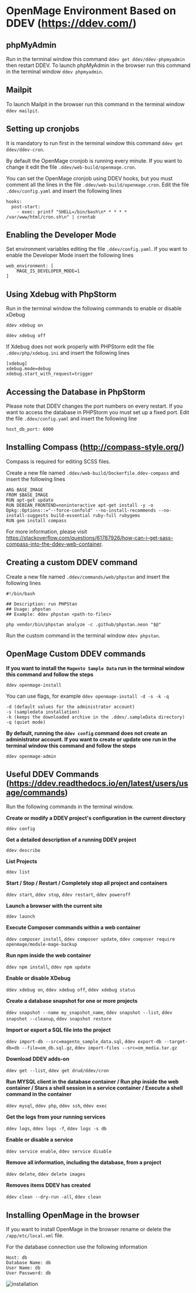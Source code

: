 # OpenMage Environment Based on DDEV (https://ddev.com/)

## phpMyAdmin

Run in the terminal window this command `ddev get ddev/ddev-phpmyadmin` then restart DDEV. To launch phpMyAdmin in the browser run this command in the terminal window `ddev phpmyadmin`.

## Mailpit

To launch Mailpit in the browser run this command in the terminal window `ddev mailpit`.

## Setting up cronjobs

It is mandatory to run first in the terminal window this command `ddev get ddev/ddev-cron`. 

By default the OpenMage cronjob is running every minute. If you want to change it edit the file `.ddev/web-build/openmage.cron`.

You can set the OpenMage cronjob using DDEV hooks, but you must comment all the lines in the file `.ddev/web-build/openmage.cron`. Edit the file `.ddev/config.yaml` and insert the following lines

```
hooks:
  post-start:
    - exec: printf "SHELL=/bin/bash\n* * * * * /var/www/html/cron.sh\n" | crontab

```

## Enabling the Developer Mode

Set environment variables editing the file `.ddev/config.yaml`. If you want to enable the Developer Mode insert the following lines

```
web_environment: [
    MAGE_IS_DEVELOPER_MODE=1
]
```

## Using Xdebug with PhpStorm

Run in the terminal window the following commands to enable or disable xDebug 

`ddev xdebug on`

`ddev xdebug off`

If Xdebug does not work properly with PHPStorm edit the file `.ddev/php/xdebug.ini` and insert the following lines

```
[xdebug]
xdebug.mode=debug
xdebug.start_with_request=trigger
```

## Accessing the Database in PhpStorm

Please note that DDEV changes the port numbers on every restart. If you want to access the database in PHPStorm you must set up a fixed port. Edit the file `.ddev/config.yaml` and insert the following line

```
host_db_port: 6000
```

## Installing Compass (http://compass-style.org/)

Compass is required for editing SCSS files.

Create a new file named `.ddev/web-build/Dockerfile.ddev-compass` and insert the following lines

```
ARG BASE_IMAGE
FROM $BASE_IMAGE
RUN apt-get update
RUN DEBIAN_FRONTEND=noninteractive apt-get install -y -o Dpkg::Options::="--force-confold" --no-install-recommends --no-install-suggests build-essential ruby-full rubygems
RUN gem install compass
```

For more information, please visit https://stackoverflow.com/questions/61787926/how-can-i-get-sass-compass-into-the-ddev-web-container.

## Creating a custom DDEV command

Create a new file named `.ddev/commands/web/phpstan` and insert the following lines

```
#!/bin/bash

## Description: run PHPStan
## Usage: phpstan
## Example: ddev phpstan <path-to-files>

php vendor/bin/phpstan analyze -c .github/phpstan.neon "$@"
```

Run the custom command in the terminal window `ddev phpstan`.

## OpenMage Custom DDEV commands

**If you want to install the `Magento Sample Data` run in the terminal window this command and follow the steps**

`ddev openmage-install`

You can use flags, for example `ddev openmage-install -d -s -k -q`

```
-d (default values for the administrator account)
-s (sampledata installation)
-k (keeps the downloaded archive in the .ddev/.sampleData directory)
-q (quiet mode)
```

**By default, running the `ddev config` command does not create an administrator account. If you want to create or update one run in the terminal window this command and follow the steps**

`ddev openmage-admin`

## Useful DDEV Commands (https://ddev.readthedocs.io/en/latest/users/usage/commands)

Run the following commands in the terminal window.

**Create or modify a DDEV project's configuration in the current directory**

`ddev config`

**Get a detailed description of a running DDEV project**

`ddev describe`

**List Projects**

`ddev list`

**Start / Stop / Restart / Completely stop all project and containers**

`ddev start`, `ddev stop`, `ddev restart`, `ddev poweroff`

**Launch a browser with the current site**

`ddev launch`

**Execute Composer commands within a web container**

`ddev composer install`, `ddev composer update`, `ddev composer require openmage/module-mage-backup`

**Run npm inside the web container**

`ddev npm install`, `ddev npm update`

**Enable or disable XDebug**

`ddev xdebug on`, `ddev xdebug off`, `ddev xdebug status`

**Create a database snapshot for one or more projects**

`ddev snapshot --name my_snapshot_name`, `ddev snapshot --list`, `ddev snapshot --cleanup`, `ddev snapshot restore`

**Import or export a SQL file into the project**

`ddev import-db --src=magento_sample_data.sql`, `ddev export-db --target-db=db --file=om_db.sql.gz`, `ddev import-files --src=om_media.tar.gz`

**Download DDEV adds-on**

`ddev get --list`, `ddev get drud/ddev/cron`

**Run MYSQL client in the database container / Run php inside the web container / Stars a shell session in a service container / Execute a shell command in the container**

`ddev mysql`, `ddev php`, `ddev ssh`, `ddev exec`

**Get the logs from your running services**

`ddev logs`, `ddev logs -f`, `ddev logs -s db`

**Enable or disable a service**

`ddev service enable`, `ddev service disable`

**Remove all information, including the database, from a project**

`ddev delete`, `ddev delete images`

**Removes items DDEV has created**

`ddev clean --dry-run -all`, `ddev clean`

## Installing OpenMage in the browser

If you want to install OpenMage in the browser rename or delete the `/app/etc/local.xml` file.

For the database connection use the following information

```
Host: db
Database Name: db
User Name: db
User Password: db
```

![installation](https://github.com/ADDISON74/openmage/assets/8360474/cb6a0472-7740-4e2b-bce8-fb699ca2710c)

